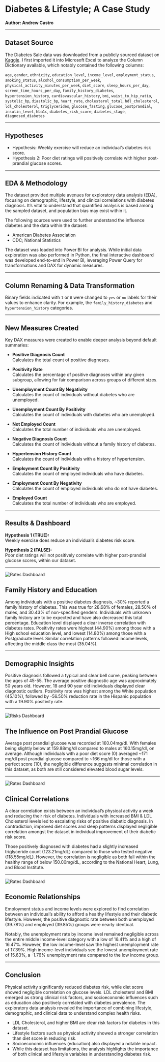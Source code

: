 # Diabetes & Lifestyle; A Case Study  
**Author: Andrew Castro**  

---

## Dataset Source  

The Diabetes Sale data was downloaded from a publicly sourced dataset on [Kaggle](https://www.kaggle.com/). I first imported it into Microsoft Excel to analyze the Column Dictionary available, which notably contained the following columns:  

`age`, `gender`, `ethnicity`, `education_level`, `income_level`, `employment_status`, `smoking_status`, `alcohol_consumption_per_week`, `physical_activity_minutes_per_week`, `diet_score`, `sleep_hours_per_day`, `screen_time_hours_per_day`, `family_history_diabetes`, `hypertension_history`, `cardiovascular_history`, `bmi`, `waist_to_hip_ratio`, `systolic_bp`, `diastolic_bp`, `heart_rate`, `cholesterol_total`, `hdl_cholesterol`, `ldl_cholesterol`, `triglycerides`, `glucose_fasting`, `glucose_postprandial`, `insulin_level`, `hba1c`, `diabetes_risk_score`, `diabetes_stage`, `diagnosed_diabetes`  

---

## Hypotheses  

- Hypothesis: Weekly exercise will reduce an individual’s diabetes risk score.  
- Hypothesis 2: Poor diet ratings will positively correlate with higher post-prandial glucose scores.  

---

## EDA & Methodology  

The dataset provided multiple avenues for exploratory data analysis (EDA), focusing on demographic, lifestyle, and clinical correlations with diabetes diagnosis. It’s vital to understand that quantified analysis is based among the sampled dataset, and population bias may exist within it.  

The following sources were used to further understand the influence diabetes and the data within the dataset:  

- American Diabetes Association  
- CDC; National Statistics  

The dataset was loaded into Power BI for analysis. While initial data exploration was also performed in Python, the final interactive dashboard was developed end-to-end in Power BI, leveraging Power Query for transformations and DAX for dynamic measures.  

---

## Column Renaming & Data Transformation  

Binary fields indicated with `1` or `0` were changed to `yes` or `no` labels for their values to enhance clarity. For example, the `family_history_diabetes` and `hypertension_history` categories.  

---

## New Measures Created  

Key DAX measures were created to enable deeper analysis beyond default summaries:  

- **Positive Diagnosis Count**  
  Calculates the total count of positive diagnoses.  

- **Positivity Rate**  
  Calculates the percentage of positive diagnoses within any given subgroup, allowing for fair comparison across groups of different sizes.  

- **Unemployment Count By Negativity**  
  Calculates the count of individuals without diabetes who are unemployed.  

- **Unemployment Count By Positivity**  
  Calculates the count of individuals with diabetes who are unemployed.  

- **Not Employed Count**  
  Calculates the total number of individuals who are unemployed.  

- **Negative Diagnosis Count**  
  Calculates the count of individuals without a family history of diabetes.  

- **Hypertension History Count**  
  Calculates the count of individuals with a history of hypertension.  

- **Employment Count By Positivity**  
  Calculates the count of employed individuals who have diabetes.  

- **Employment Count By Negativity**  
  Calculates the count of employed individuals who do not have diabetes.  

- **Employed Count**  
  Calculates the total number of individuals who are employed.  

---

## Results & Dashboard  

**Hypothesis 1 (TRUE):**  
Weekly exercise does reduce an individual’s diabetes risk score.  

**Hypothesis 2 (FALSE):**  
Poor diet ratings will not positively correlate with higher post-prandial glucose scores, within our dataset.  

---

![Rates Dashboard](dashboard_page1_toPNG.png)

## Family History and Education  

Among individuals with a positive diabetes diagnosis, ~30% reported a family history of diabetes. This was true for 28.68% of females, 28.50% of males, and 30.43% of non-specified genders. Individuals with unknown family history are to be expected and have also decreased this total percentage. Education level displayed a clear inverse correlation with diabetes rates. Positivity rates were highest (44.90%) among those with a High school education level, and lowest (14.80%) among those with a Postgraduate level. Similar correlation patterns followed income levels, affecting the middle class the most (35.04%).  

---

## Demographic Insights  

Positive diagnosis followed a typical and clear bell curve, peaking between the ages of 45-55. The average positive diagnostic age was approximately 50 years old. However, 18 and 90 year old individuals displayed clear diagnostic outliers. Positivity rate was highest among the White population (45.10%), followed by -56.50% reduction rate in the Hispanic population with a 19.90% positivity rate.  

---

![Risks Dashboard](dashboard_page3_toPNG.png)

## The Influence on Post Prandial Glucose  

Average post prandial glucose was recorded at 160.04mg/dl. With females being slightly below at 159.88mg/dl compared to males at 160.15mg/dl, on average. Although individuals with a poor diet score (0) averaged ~171 mg/dl post prandial glucose compared to ~166 mg/dl for those with a perfect score (10), the negligible difference suggests minimal correlation in this dataset, as both are still considered elevated blood sugar levels.  

---

![Rates Dashboard](dashboard_page2_toPNG.png)

## Clinical Correlations  

A clear correlation exists between an individual’s physical activity a week and reducing their risk of diabetes. Individuals with increased BMI & LDL Cholesterol levels led to escalating risks of positive diabetic diagnosis. In contradiction, improved diet scores and sleep patterns displayed negligible correlation amongst the dataset in individual improvement of their diabetic risk score.  

Those positively diagnosed with diabetes had a slightly increased triglyceride count (123.21mg/dL) compared to those who tested negative (118.55mg/dL). However, the correlation is negligible as both fall within the healthy range of below 150.00mg/dL, according to the National Heart, Lung, and Blood Institute.  

---

![Rates Dashboard](dashboard_page4_toPNG.png)

## Economic Relationships  

Employment status and income levels were explored to find correlation between an individual’s ability to afford a healthy lifestyle and their diabetic lifestyle. However, the positive diagnostic rate between both unemployed (39.78%) and employed (39.85%) groups were nearly identical.  

Notably, the unemployment rate by income level remained negligible across the entire middle income-level category with a low of 16.41% and a high of 16.47%. However, the low income-level saw the highest unemployment rate of 17.39%. High income-level individuals see the lowest unemployment rate of 15.63%, a -1.76% unemployment rate compared to the low income group.  

---

## Conclusion  

Physical activity significantly reduced diabetes risk, while diet score showed negligible correlation on glucose levels. LDL cholesterol and BMI emerged as strong clinical risk factors, and socioeconomic influences such as education also positively correlated with diabetes prevalence. The exploratory data analysis revealed the importance of combining lifestyle, demographic, and clinical data to understand complex health risks.  

* LDL Cholesterol, and higher BMI are clear risk factors for diabetes in this dataset.  
* Lifestyle factors such as physical activity showed a stronger correlation than diet score in reducing risk.  
* Socioeconomic influences (education) also displayed a notable impact.  
* While this dataset has limitations, the analysis highlights the importance of both clinical and lifestyle variables in understanding diabetes risk.  
